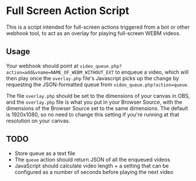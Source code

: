 # Full Screen Action Script
This is a script intended for full-screen actions triggered from a bot or other webhook tool, to act as an overlay for playing full-screen WEBM videos.

## Usage
Your webhook should point at `video_queue.php?action=add&vname=NAME_OF_WEBM_WITHOUT_EXT` to enqueue a video, which will then play once the `overlay.php` file's Javascript picks up the change by requesting the JSON-formatted queue from `video_queue.php?action=queue`.

The file `overlay.php` should be set to the dimensions of your canvas in OBS, and the `overlay.php` file is what you put in your Browser Source, with the dimensions of the Browser Source set to the same dimensions. The default is 1920x1080, so no need to change this setting if you're running at that resolution on your canvas.

## TODO
* Store queue as a text file
* The `queue` action should return JSON of all the enqueued videos
* JavaScript should calculate video length + a setting that can be configured as a number of seconds before playing the next video